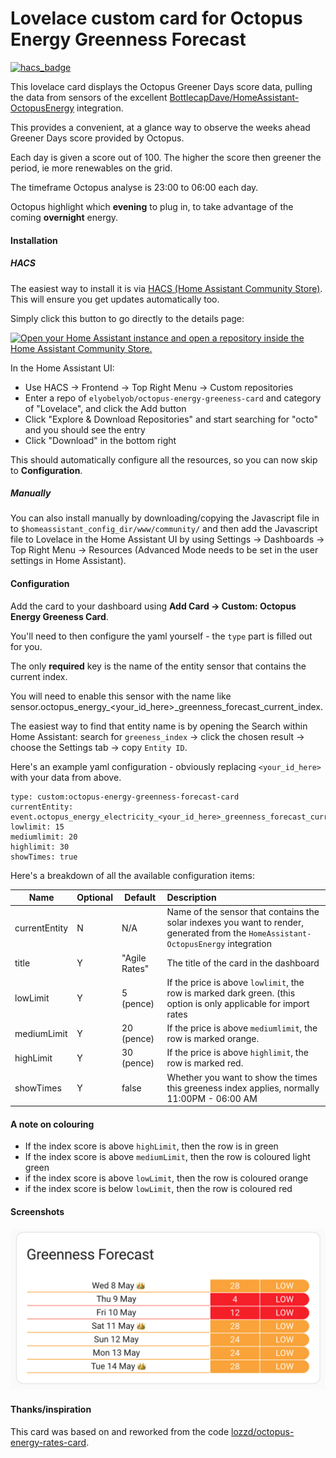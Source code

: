 # Lovelace custom card for Octopus Energy Greenness Forecast

[![hacs_badge](https://img.shields.io/badge/HACS-Default-orange.svg)](https://github.com/hacs/integration)

This lovelace card displays the Octopus Greener Days score data, pulling the data from sensors of the excellent [BottlecapDave/HomeAssistant-OctopusEnergy](https://github.com/BottlecapDave/) integration.

This provides a convenient, at a glance way to observe the weeks ahead Greener Days score provided by Octopus.

Each day is given a score out of 100.  The higher the score then greener the period, ie more renewables on the grid.

The timeframe Octopus analyse is 23:00 to 06:00 each day.

Octopus highlight which **evening** to plug in, to take advantage of the coming **overnight** energy.

#### Installation
##### HACS
The easiest way to install it is via [HACS (Home Assistant Community Store)](https://github.com/hacs/frontend). This will ensure you get updates automatically too.

Simply click this button to go directly to the details page:

[![Open your Home Assistant instance and open a repository inside the Home Assistant Community Store.](https://my.home-assistant.io/badges/hacs_repository.svg)](https://my.home-assistant.io/redirect/hacs_repository/?owner=elyobelyob&repository=octopus-energy-greenness-forecast-card&category=plugin)

In the Home Assistant UI:
* Use HACS -> Frontend -> Top Right Menu -> Custom repositories
* Enter a repo of `elyobelyob/octopus-energy-greeness-card` and category of "Lovelace", and click the Add button
* Click "Explore & Download Repositories" and start searching for "octo" and you should see the entry
* Click "Download" in the bottom right

This should automatically configure all the resources, so you can now skip to **Configuration**.

##### Manually
You can also install manually by downloading/copying the Javascript file in to `$homeassistant_config_dir/www/community/` and then add the Javascript file to Lovelace in the Home Assistant UI by using
Settings -> Dashboards -> Top Right Menu -> Resources (Advanced Mode needs to be set in the user settings in Home Assistant).

#### Configuration
Add the card to your dashboard using **Add Card -> Custom: Octopus Energy Greeness Card**.

You'll need to then configure the yaml yourself - the `type` part is filled out for you.

The only **required** key is the name of the entity sensor that contains the current index.

You will need to enable this sensor with the name like sensor.octopus_energy_<your_id_here>_greenness_forecast_current_index.

The easiest way to find that entity name is by opening the Search within Home Assistant: search for `greeness_index` -> click the chosen result -> choose the Settings tab -> copy `Entity ID`.

Here's an example yaml configuration - obviously replacing `<your_id_here>` with your data from above.


```
type: custom:octopus-energy-greenness-forecast-card
currentEntity: event.octopus_energy_electricity_<your_id_here>_greenness_forecast_current_index
lowlimit: 15
mediumlimit: 20
highlimit: 30
showTimes: true

```

Here's a breakdown of all the available configuration items:

| Name          | Optional | Default       | Description                                                                                                                                          |
|---------------|----------|---------------|:-----------------------------------------------------------------------------------------------------------------------------------------------------|
| currentEntity | N        | N/A           | Name of the sensor that contains the solar indexes you want to render, generated from the `HomeAssistant-OctopusEnergy` integration                  |
| title         | Y        | "Agile Rates" | The title of the card in the dashboard                                                                                                               |
| lowLimit      | Y        |  5 (pence)    | If the price is above `lowlimit`, the row is marked dark green. (this option is only applicable for import rates                                     |
| mediumLimit   | Y        | 20 (pence)    | If the price is above `mediumlimit`, the row is marked orange.                                                                                       |
| highLimit     | Y        | 30 (pence)    | If the price is above `highlimit`, the row is marked red.                                                                                            |
| showTimes     | Y        | false         | Whether you want to show the times this greeness index applies, normally 11:00PM - 06:00 AM                                                          |

#### A note on colouring

* If the index score is above `highLimit`, then the row is in green
* If the index score is above `mediumLimit`, then the row is coloured light green
* if the index score is above `lowLimit`, then the row is coloured orange
* if the index score is below `lowLimit`, then the row is coloured red

#### Screenshots
![screenshot_1](assets/screenshot_1.png)

#### Thanks/inspiration
This card was based on and reworked from the code [lozzd/octopus-energy-rates-card](https://github.com/lozzd/octopus-energy-rates-card).

